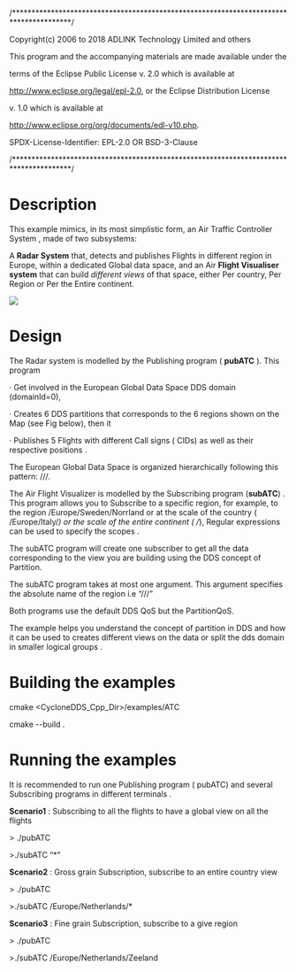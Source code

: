 /***************************************************************************************/

  Copyright(c) 2006 to 2018 ADLINK Technology Limited and others

  This program and the accompanying materials are made available under the

  terms of the Eclipse Public License v. 2.0 which is available at

  http://www.eclipse.org/legal/epl-2.0, or the Eclipse Distribution License

  v. 1.0 which is available at

  http://www.eclipse.org/org/documents/edl-v10.php.

  SPDX-License-Identifier: EPL-2.0 OR BSD-3-Clause

/***************************************************************************************/

# Description

This example mimics, in its most simplistic form, an Air Traffic Controller System , made of two subsystems:

A **Radar System** that, detects and publishes Flights in different region in Europe, within a dedicated Global data space, and an Air **Flight Visualiser system** that can build *different views* of that space, either Per country, Per Region or Per the Entire continent.



![](C:\Users\User\Documents\GitHub\cdds-cxx\src\examples\ATC\clip_image002.jpg)





# Design

The Radar system is modelled by the Publishing program ( **pubATC** ). This program

·     Get involved in the European Global Data Space DDS domain (domainId=0),

·     Creates 6 DDS partitions that corresponds to the 6 regions shown on the Map (see Fig below), then it

·     Publishes 5 Flights with different Call signs ( CIDs) as well as their respective positions .

The European Global Data Space is organized hierarchically following this pattern: /<Continent>/<Country>/<Region>.

The Air Flight Visualizer is modelled by the Subscribing program (**subATC**) . This program allows you to Subscribe to a specific region, for example, to the region /Europe/Sweden/Norrland or at the scale of the country ( /Europe/Italy/*) or the scale of the entire continent ( /*), Regular expressions can be used to specify the scopes .

The subATC program will create one subscriber to get all the data corresponding to the view you are building using the DDS concept of Partition.

The subATC program takes at most one argument. This argument specifies the absolute name of the region i.e “/<Continent>/<Country>/<Region>”

Both programs use the default DDS QoS but the PartitionQoS.

The example helps you understand the concept of partition in DDS and how it can be used to creates different views on the data or split the dds domain in smaller logical groups .

# Building the examples

cmake <CycloneDDS_Cpp_Dir>/examples/ATC

cmake --build .

# Running the examples

It is recommended to run one Publishing program ( pubATC) and several Subscribing programs in different terminals .

**Scenario1** : Subscribing to all the flights to have a global view on all the flights

\> ./pubATC

\>./subATC “*”

**Scenario2**  : Gross grain Subscription, subscribe to an entire country view

\> ./pubATC

\>./subATC /Europe/Netherlands/*

**Scenario3**  : Fine grain Subscription, subscribe to a give region

\> ./pubATC

\>./subATC /Europe/Netherlands/Zeeland

 

 